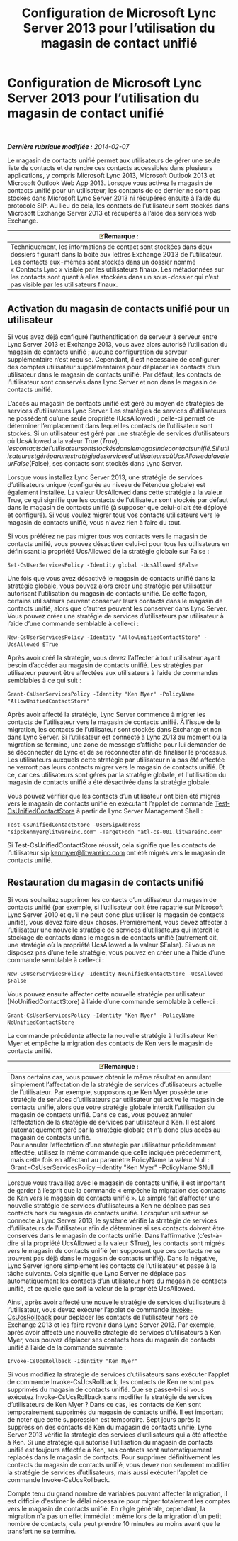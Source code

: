 ﻿---
title: Configuration de Microsoft Lync Server 2013 pour l’utilisation du magasin de contact unifié
TOCTitle: Configuration de Microsoft Lync Server 2013 pour l’utilisation du magasin de contact unifié
ms:assetid: 6aa17ae3-764e-4986-a900-85a3cdb8c1fc
ms:mtpsurl: https://technet.microsoft.com/fr-fr/library/JJ688083(v=OCS.15)
ms:contentKeyID: 49891385
ms.date: 05/20/2016
mtps_version: v=OCS.15
ms.translationtype: HT
---

# Configuration de Microsoft Lync Server 2013 pour l’utilisation du magasin de contact unifié

 

_**Dernière rubrique modifiée :** 2014-02-07_

Le magasin de contacts unifié permet aux utilisateurs de gérer une seule liste de contacts et de rendre ces contacts accessibles dans plusieurs applications, y compris Microsoft Lync 2013, Microsoft Outlook 2013 et Microsoft Outlook Web App 2013. Lorsque vous activez le magasin de contacts unifié pour un utilisateur, les contacts de ce dernier ne sont pas stockés dans Microsoft Lync Server 2013 ni récupérés ensuite à l’aide du protocole SIP. Au lieu de cela, les contacts de l’utilisateur sont stockés dans Microsoft Exchange Server 2013 et récupérés à l’aide des services web Exchange.

<table>
<thead>
<tr class="header">
<th><img src="images/Gg398920.note(OCS.15).gif" title="note" alt="note" />Remarque :</th>
</tr>
</thead>
<tbody>
<tr class="odd">
<td>Techniquement, les informations de contact sont stockées dans deux dossiers figurant dans la boîte aux lettres Exchange 2013 de l’utilisateur. Les contacts eux-mêmes sont stockés dans un dossier nommé « Contacts Lync » visible par les utilisateurs finaux. Les métadonnées sur les contacts sont quant à elles stockées dans un sous-dossier qui n’est pas visible par les utilisateurs finaux.</td>
</tr>
</tbody>
</table>


## Activation du magasin de contacts unifié pour un utilisateur

Si vous avez déjà configuré l’authentification de serveur à serveur entre Lync Server 2013 et Exchange 2013, vous avez alors autorisé l’utilisation du magasin de contacts unifié ; aucune configuration du serveur supplémentaire n’est requise. Cependant, il est nécessaire de configurer des comptes utilisateur supplémentaires pour déplacer les contacts d’un utilisateur dans le magasin de contacts unifié. Par défaut, les contacts de l’utilisateur sont conservés dans Lync Server et non dans le magasin de contacts unifié.

L’accès au magasin de contacts unifié est géré au moyen de stratégies de services d’utilisateurs Lync Server. Les stratégies de services d’utilisateurs ne possèdent qu’une seule propriété (UcsAllowed) ; celle-ci permet de déterminer l’emplacement dans lequel les contacts de l’utilisateur sont stockés. Si un utilisateur est géré par une stratégie de services d’utilisateurs où UcsAllowed a la valeur True ($True), les contacts de l’utilisateur sont stockés dans le magasin de contacts unifié. Si l’utilisateur est géré par une stratégie de services d’utilisateurs où UcsAllowed a la valeur False ($False), ses contacts sont stockés dans Lync Server.

Lorsque vous installez Lync Server 2013, une stratégie de services d’utilisateurs unique (configurée au niveau de l’étendue globale) est également installée. La valeur UcsAllowed dans cette stratégie a la valeur True, ce qui signifie que les contacts de l’utilisateur sont stockés par défaut dans le magasin de contacts unifié (à supposer que celui-ci ait été déployé et configuré). Si vous voulez migrer tous vos contacts utilisateurs vers le magasin de contacts unifié, vous n'avez rien à faire du tout.

Si vous préférez ne pas migrer tous vos contacts vers le magasin de contacts unifié, vous pouvez désactiver celui-ci pour tous les utilisateurs en définissant la propriété UcsAllowed de la stratégie globale sur False :

    Set-CsUserServicesPolicy -Identity global -UcsAllowed $False

Une fois que vous avez désactivé le magasin de contacts unifié dans la stratégie globale, vous pouvez alors créer une stratégie par utilisateur autorisant l’utilisation du magasin de contacts unifié. De cette façon, certains utilisateurs peuvent conserver leurs contacts dans le magasin de contacts unifié, alors que d’autres peuvent les conserver dans Lync Server. Vous pouvez créer une stratégie de services d’utilisateurs par utilisateur à l’aide d’une commande semblable à celle-ci :

    New-CsUserServicesPolicy -Identity "AllowUnifiedContactStore" -UcsAllowed $True

Après avoir créé la stratégie, vous devez l’affecter à tout utilisateur ayant besoin d’accéder au magasin de contacts unifié. Les stratégies par utilisateur peuvent être affectées aux utilisateurs à l’aide de commandes semblables à ce qui suit :

    Grant-CsUserServicesPolicy -Identity "Ken Myer" -PolicyName "AllowUnifiedContactStore"

Après avoir affecté la stratégie, Lync Server commence à migrer les contacts de l’utilisateur vers le magasin de contacts unifié. À l’issue de la migration, les contacts de l’utilisateur sont stockés dans Exchange et non dans Lync Server. Si l’utilisateur est connecté à Lync 2013 au moment où la migration se termine, une zone de message s’affiche pour lui demander de se déconnecter de Lync et de se reconnecter afin de finaliser le processus. Les utilisateurs auxquels cette stratégie par utilisateur n'a pas été affectée ne verront pas leurs contacts migrer vers le magasin de contacts unifié. Et ce, car ces utilisateurs sont gérés par la stratégie globale, et l'utilisation du magasin de contacts unifié a été désactivée dans la stratégie globale.

Vous pouvez vérifier que les contacts d’un utilisateur ont bien été migrés vers le magasin de contacts unifié en exécutant l’applet de commande [Test-CsUnifiedContactStore](test-csunifiedcontactstore.md) à partir de Lync Server Management Shell :

    Test-CsUnifiedContactStore -UserSipAddress "sip:kenmyer@litwareinc.com" -TargetFqdn "atl-cs-001.litwareinc.com"

Si Test-CsUnifiedContactStore réussit, cela signifie que les contacts de l’utilisateur sip:kenmyer@litwareinc.com ont été migrés vers le magasin de contacts unifié.

## Restauration du magasin de contacts unifié

Si vous souhaitez supprimer les contacts d’un utilisateur du magasin de contacts unifié (par exemple, si l’utilisateur doit être rapatrié sur Microsoft Lync Server 2010 et qu’il ne peut donc plus utiliser le magasin de contacts unifié), vous devez faire deux choses. Premièrement, vous devez affecter à l’utilisateur une nouvelle stratégie de services d’utilisateurs qui interdit le stockage de contacts dans le magasin de contacts unifié (autrement dit, une stratégie où la propriété UcsAllowed a la valeur $False). Si vous ne disposez pas d’une telle stratégie, vous pouvez en créer une à l’aide d’une commande semblable à celle-ci :

    New-CsUserServicesPolicy -Identity NoUnifiedContactStore -UcsAllowed $False

Vous pouvez ensuite affecter cette nouvelle stratégie par utilisateur (NoUnifiedContactStore) à l’aide d’une commande semblable à celle-ci :

    Grant-CsUserServicesPolicy -Identity "Ken Myer" -PolicyName NoUnifiedContactStore

La commande précédente affecte la nouvelle stratégie à l’utilisateur Ken Myer et empêche la migration des contacts de Ken vers le magasin de contacts unifié.

<table>
<thead>
<tr class="header">
<th><img src="images/Gg398920.note(OCS.15).gif" title="note" alt="note" />Remarque :</th>
</tr>
</thead>
<tbody>
<tr class="odd">
<td>Dans certains cas, vous pouvez obtenir le même résultat en annulant simplement l’affectation de la stratégie de services d’utilisateurs actuelle de l’utilisateur. Par exemple, supposons que Ken Myer possède une stratégie de services d’utilisateurs par utilisateur qui active le magasin de contacts unifié, alors que votre stratégie globale interdit l’utilisation du magasin de contacts unifié. Dans ce cas, vous pouvez annuler l’affectation de la stratégie de services par utilisateur à Ken. Il est alors automatiquement géré par la stratégie globale et n’a donc plus accès au magasin de contacts unifié.<br />
Pour annuler l’affectation d’une stratégie par utilisateur précédemment affectée, utilisez la même commande que celle indiquée précédemment, mais cette fois en affectant au paramètre PolicyName la valeur Null :<br />
Grant-CsUserServicesPolicy –Identity &quot;Ken Myer&quot; –PolicyName $Null</td>
</tr>
</tbody>
</table>


Lorsque vous travaillez avec le magasin de contacts unifié, il est important de garder à l’esprit que la commande « empêche la migration des contacts de Ken vers le magasin de contacts unifié ». Le simple fait d’affecter une nouvelle stratégie de services d’utilisateurs à Ken ne déplace pas ses contacts hors du magasin de contacts unifié. Lorsqu’un utilisateur se connecte à Lync Server 2013, le système vérifie la stratégie de services d’utilisateurs de l’utilisateur afin de déterminer si ses contacts doivent être conservés dans le magasin de contacts unifié. Dans l’affirmative (c’est-à-dire si la propriété UcsAllowed a la valeur $True), les contacts sont migrés vers le magasin de contacts unifié (en supposant que ces contacts ne se trouvent pas déjà dans le magasin de contacts unifié). Dans la négative, Lync Server ignore simplement les contacts de l’utilisateur et passe à la tâche suivante. Cela signifie que Lync Server ne déplace pas automatiquement les contacts d’un utilisateur hors du magasin de contacts unifié, et ce quelle que soit la valeur de la propriété UcsAllowed.

Ainsi, après avoir affecté une nouvelle stratégie de services d’utilisateurs à l’utilisateur, vous devez exécuter l’applet de commande [Invoke-CsUcsRollback](invoke-csucsrollback.md) pour déplacer les contacts de l’utilisateur hors de Exchange 2013 et les faire revenir dans Lync Server 2013. Par exemple, après avoir affecté une nouvelle stratégie de services d’utilisateurs à Ken Myer, vous pouvez déplacer ses contacts hors du magasin de contacts unifié à l’aide de la commande suivante :

    Invoke-CsUcsRollback -Identity "Ken Myer"

Si vous modifiez la stratégie de services d’utilisateurs sans exécuter l’applet de commande Invoke-CsUcsRollback, les contacts de Ken ne sont pas supprimés du magasin de contacts unifié. Que se passe-t-il si vous exécutez Invoke-CsUcsRollback sans modifier la stratégie de services d’utilisateurs de Ken Myer ? Dans ce cas, les contacts de Ken sont temporairement supprimés du magasin de contacts unifié. Il est important de noter que cette suppression est temporaire. Sept jours après la suppression des contacts de Ken du magasin de contacts unifié, Lync Server 2013 vérifie la stratégie des services d’utilisateurs qui a été affectée à Ken. Si une stratégie qui autorise l’utilisation du magasin de contacts unifié est toujours affectée à Ken, ses contacts sont automatiquement replacés dans le magasin de contacts. Pour supprimer définitivement les contacts du magasin de contacts unifié, vous devez non seulement modifier la stratégie de services d’utilisateurs, mais aussi exécuter l’applet de commande Invoke-CsUcsRollback.

Compte tenu du grand nombre de variables pouvant affecter la migration, il est difficile d'estimer le délai nécessaire pour migrer totalement les comptes vers le magasin de contacts unifié. En règle générale, cependant, la migration n'a pas un effet immédiat : même lors de la migration d'un petit nombre de contacts, cela peut prendre 10 minutes au moins avant que le transfert ne se termine.

